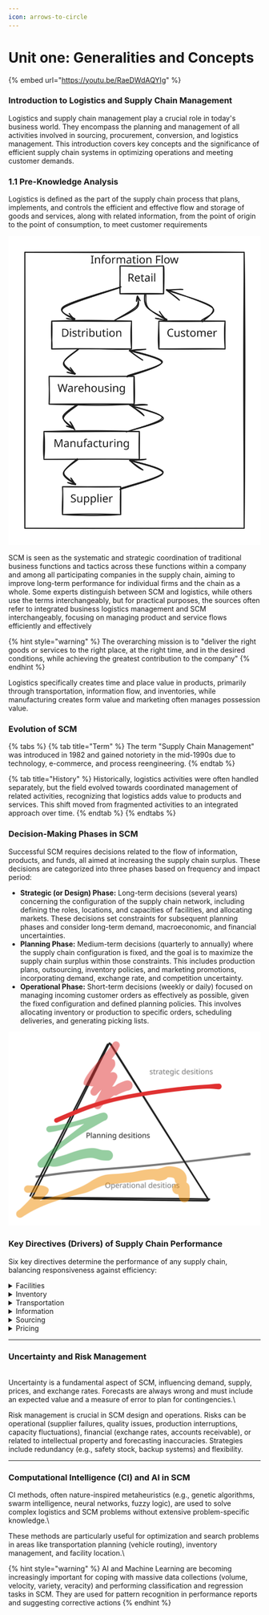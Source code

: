 ```yaml
---
icon: arrows-to-circle
---
```


# Unit one: Generalities and Concepts



{% embed url="https://youtu.be/RaeDWdAQYIg" %}

### Introduction to Logistics and Supply Chain Management

Logistics and supply chain management play a crucial role in today's business world. They encompass the planning and management of all activities involved in sourcing, procurement, conversion, and logistics management. This introduction covers key concepts and the significance of efficient supply chain systems in optimizing operations and meeting customer demands.

### 1.1 Pre-Knowledge Analysis

Logistics is defined as the part of the supply chain process that plans, implements, and controls the efficient and effective flow and storage of goods and services, along with related information, from the point of origin to the point of consumption, to meet customer requirements

<img src="../.gitbook/assets/file.excalidraw (21).svg" alt="" class="gitbook-drawing">

SCM is seen as the systematic and strategic coordination of traditional business functions and tactics across these functions within a company and among all participating companies in the supply chain, aiming to improve long-term performance for individual firms and the chain as a whole. Some experts distinguish between SCM and logistics, while others use the terms interchangeably, but for practical purposes, the sources often refer to integrated business logistics management and SCM interchangeably, focusing on managing product and service flows efficiently and effectively

{% hint style="warning" %}
The overarching mission is to "deliver the right goods or services to the right place, at the right time, and in the desired conditions, while achieving the greatest contribution to the company"
{% endhint %}

Logistics specifically creates time and place value in products, primarily through transportation, information flow, and inventories, while manufacturing creates form value and marketing often manages possession value.

### Evolution of SCM

{% tabs %}
{% tab title="Term" %}
The term "Supply Chain Management" was introduced in 1982 and gained notoriety in the mid-1990s due to technology, e-commerce, and process reengineering.
{% endtab %}

{% tab title="History" %}
Historically, logistics activities were often handled separately, but the field evolved towards coordinated management of related activities, recognizing that logistics adds value to products and services. This shift moved from fragmented activities to an integrated approach over time.
{% endtab %}
{% endtabs %}

### Decision-Making Phases in SCM

Successful SCM requires decisions related to the flow of information, products, and funds, all aimed at increasing the supply chain surplus. These decisions are categorized into three phases based on frequency and impact period:&#x20;

* **Strategic (or Design) Phase:** Long-term decisions (several years) concerning the configuration of the supply chain network, including defining the roles, locations, and capacities of facilities, and allocating markets. These decisions set constraints for subsequent planning phases and consider long-term demand, macroeconomic, and financial uncertainties.&#x20;
* **Planning Phase:** Medium-term decisions (quarterly to annually) where the supply chain configuration is fixed, and the goal is to maximize the supply chain surplus within those constraints. This includes production plans, outsourcing, inventory policies, and marketing promotions, incorporating demand, exchange rate, and competition uncertainty.&#x20;
* **Operational Phase:** Short-term decisions (weekly or daily) focused on managing incoming customer orders as effectively as possible, given the fixed configuration and defined planning policies. This involves allocating inventory or production to specific orders, scheduling deliveries, and generating picking lists.

<img src="../.gitbook/assets/file.excalidraw (22).svg" alt="" class="gitbook-drawing">

### Key Directives (Drivers) of Supply Chain Performance

Six key directives determine the performance of any supply chain, balancing responsiveness against efficiency:

<details>

<summary>Facilities</summary>

The "where" of the supply chain, locations where inventory is transformed (manufacturing) or stored (warehousing). Decisions involve location, capacity, and market allocation

</details>

<details>

<summary>Inventory</summary>

The "what" is moved along the supply chain. It acts as a buffer against uncertainty and demand variability. Decisions involve stock levels (raw materials, work-in-process, finished goods), safety stock, and reorder quantities.

</details>

<details>

<summary>Transportation</summary>

The "how" inventory is moved. Involves balancing the cost of transport (efficiency) with the speed of delivery (responsiveness). Decisions include mode selection (rail, truck, air, ship, pipeline), network design, and routing.

</details>

<details>

<summary>Information</summary>

The foundation upon which managers make decisions across functions and companies. It enables visibility, analysis, and execution of actions to improve performance. Critical for forecasting, planning, and coordinating processes.

</details>

<details>

<summary>Sourcing </summary>

Decisions related to acquiring goods and services from suppliers. It involves supplier selection, contract design, and risk management.

</details>

<details>

<summary>Pricing  </summary>

How a company charges for goods and services, influencing customer demand and company profitability. Revenue management techniques aim to maximize profit by segmenting customers and differentiating prices.

</details>

***

### Uncertainty and Risk Management

\
Uncertainty is a fundamental aspect of SCM, influencing demand, supply, prices, and exchange rates. Forecasts are always wrong and must include an expected value and a measure of error to plan for contingencies.\


Risk management is crucial in SCM design and operations. Risks can be operational (supplier failures, quality issues, production interruptions, capacity fluctuations), financial (exchange rates, accounts receivable), or related to intellectual property and forecasting inaccuracies. Strategies include redundancy (e.g., safety stock, backup systems) and flexibility.

***

### Computational Intelligence (CI) and AI in SCM 

CI methods, often nature-inspired metaheuristics (e.g., genetic algorithms, swarm intelligence, neural networks, fuzzy logic), are used to solve complex logistics and SCM problems without extensive problem-specific knowledge.\


These methods are particularly useful for optimization and search problems in areas like transportation planning (vehicle routing), inventory management, and facility location.\


{% hint style="warning" %}
AI and Machine Learning are becoming increasingly important for coping with massive data collections (volume, velocity, variety, veracity) and performing classification and regression tasks in SCM. They are used for pattern recognition in performance reports and suggesting corrective actions
{% endhint %}
